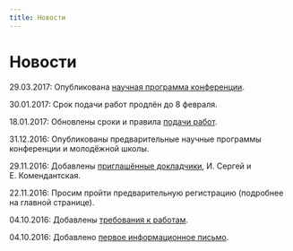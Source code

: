 ```yaml
---
title: Новости
---
```


# Новости

29.03.2017: Опубликована <a href="https://docs.google.com/spreadsheets/d/11QiFUqJG_NiBHVUfji_6-FiqP3aQWmdDBN13abM32nY/edit?usp=sharing">научная программа конференции</a>.

30.01.2017: Срок подачи работ продлён до 8 февраля.

18.01.2017: Обновлены сроки и правила [подачи работ](for-authors.html).

31.12.2016: Опубликованы предварительные научные программы конференции и молодёжной школы.

29.11.2016: Добавлены [приглашённые докладчики](invited-speakers.html), И. Сергей и Е. Комендантская.

22.11.2016: Просим пройти предварительную регистрацию (подробнее на главной странице).

04.10.2016: Добавлены [требования к работам](for-authors.html).

04.10.2016: Добавлено [первое информационное письмо](files/PLC-2017CfP.pdf).
